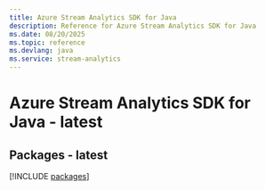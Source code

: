 ```yaml
---
title: Azure Stream Analytics SDK for Java
description: Reference for Azure Stream Analytics SDK for Java
ms.date: 08/20/2025
ms.topic: reference
ms.devlang: java
ms.service: stream-analytics
---
```

# Azure Stream Analytics SDK for Java - latest
## Packages - latest
[!INCLUDE [packages](stream-analytics-index.md)]